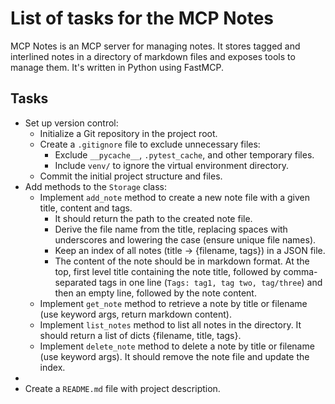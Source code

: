 # List of tasks for the MCP Notes

MCP Notes is an MCP server for managing notes. It stores tagged and interlined
notes in a directory of markdown files and exposes tools to manage them. It's
written in Python using FastMCP.

## Tasks

- Set up version control:
  - Initialize a Git repository in the project root.
  - Create a `.gitignore` file to exclude unnecessary files:
    - Exclude `__pycache__`, `.pytest_cache`, and other temporary files.
    - Include `venv/` to ignore the virtual environment directory.
  - Commit the initial project structure and files.
- Add methods to the `Storage` class:
  - Implement `add_note` method to create a new note file with a given title,
    content and tags.
    - It should return the path to the created note file.
    - Derive the file name from the title, replacing spaces with underscores
      and lowering the case (ensure unique file names).
    - Keep an index of all notes (title -> {filename, tags}) in a JSON file.
    - The content of the note should be in markdown format. At the top, first
      level title containing the note title, followed by comma-separated tags
      in one line (`Tags: tag1, tag two, tag/three`) and then an empty line,
      followed by the note content.
  - Implement `get_note` method to retrieve a note by title or filename (use
    keyword args, return markdown content).
  - Implement `list_notes` method to list all notes in the directory. It should
    return a list of dicts {filename, title, tags}.
  - Implement `delete_note` method to delete a note by title or filename (use
    keyword args). It should remove the note file and update the index.
- 
- Create a `README.md` file with project description.
